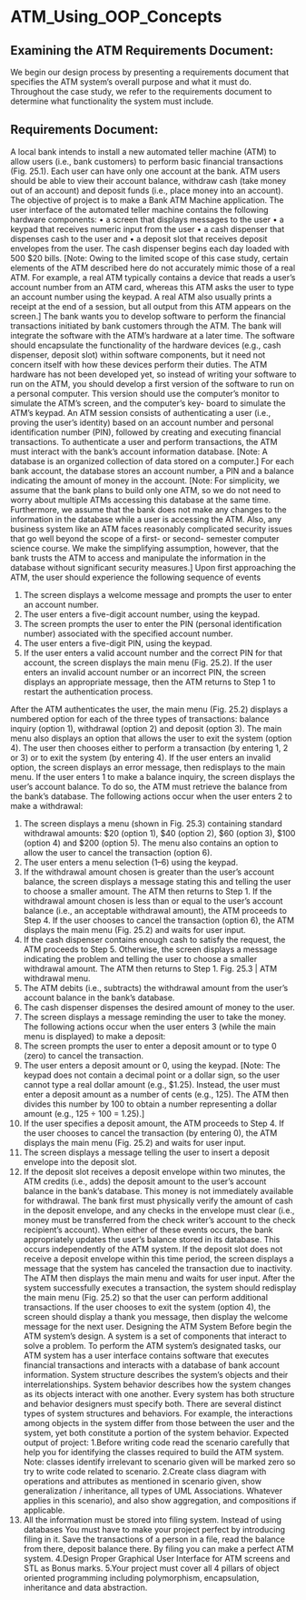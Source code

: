 # ATM_Using_OOP_Concepts

## Examining the ATM Requirements Document:
We begin our design process by presenting a requirements document that specifies the ATM
system’s overall purpose and what it must do. Throughout the case study, we refer to the
requirements document to determine what functionality the system must include.
## Requirements Document:
A local bank intends to install a new automated teller machine (ATM) to allow users (i.e., bank
customers) to perform basic financial transactions (Fig. 25.1). Each user can have only one
account at the bank. ATM users should be able to view their account balance, withdraw cash
(take money out of an account) and deposit funds (i.e., place money into an account).
The objective of project is to make a Bank ATM Machine application. The user interface of the
automated teller machine contains the following hardware components:
• a screen that displays messages to the user
• a keypad that receives numeric input from the user
• a cash dispenser that dispenses cash to the user and
• a deposit slot that receives deposit envelopes from the user.
The cash dispenser begins each day loaded with 500 $20 bills. [Note: Owing to the limited
scope of this case study, certain elements of the ATM described here do not accurately mimic
those of a real ATM. For example, a real ATM typically contains a device that reads a user’s
account number from an ATM card, whereas this ATM asks the user to type an account number
using the keypad. A real ATM also usually prints a receipt at the end of a session, but all output
from this ATM appears on the screen.]
The bank wants you to develop software to perform the financial transactions initiated by bank
customers through the ATM. The bank will integrate the software with the ATM’s hardware at a
later time. The software should encapsulate the functionality of the hardware devices (e.g., cash
dispenser, deposit slot) within software components, but it need not concern itself with how
these devices perform their duties. The ATM hardware has not been developed yet, so instead
of writing your software to run on the ATM, you should develop a first version of the software to
run on a personal computer. This version should use the computer’s monitor to simulate the
ATM’s screen, and the computer’s key- board to simulate the ATM’s keypad.
An ATM session consists of authenticating a user (i.e., proving the user’s identity) based on an
account number and personal identification number (PIN), followed by creating and executing
financial transactions. To authenticate a user and perform transactions, the ATM must interact
with the bank’s account information database. [Note: A database is an organized collection of
data stored on a computer.] For each bank account, the database stores an account number, a
PIN and a balance indicating the amount of money in the account. [Note: For simplicity, we
assume that the bank plans to build only one ATM, so we do not need to worry about multiple
ATMs accessing this database at the same time. Furthermore, we assume that the bank does
not make any changes to the information in the database while a user is accessing the ATM.
Also, any business system like an ATM faces reasonably complicated security issues that go
well beyond the scope of a first- or second- semester computer science course. We make the
simplifying assumption, however, that the bank trusts the ATM to access and manipulate the
information in the database without significant security measures.]
Upon first approaching the ATM, the user should experience the following sequence of events
1. The screen displays a welcome message and prompts the user to enter an account number.
2. The user enters a five-digit account number, using the keypad.
3. The screen prompts the user to enter the PIN (personal identification number) associated
with the specified account number.
4. The user enters a five-digit PIN, using the keypad.
5. If the user enters a valid account number and the correct PIN for that account, the screen
displays the main menu (Fig. 25.2). If the user enters an invalid account number or an incorrect
PIN, the screen displays an appropriate message, then the ATM returns to Step 1 to restart the
authentication process.

After the ATM authenticates the user, the main menu (Fig. 25.2) displays a numbered option for
each of the three types of transactions: balance inquiry (option 1), withdrawal (option 2) and
deposit (option 3). The main menu also displays an option that allows the user to exit the
system (option 4). The user then chooses either to perform a transaction (by entering 1, 2 or 3)
or to exit the system (by entering 4). If the user enters an invalid option, the screen displays an
error message, then redisplays to the main menu.
If the user enters 1 to make a balance inquiry, the screen displays the user’s account balance.
To do so, the ATM must retrieve the balance from the bank’s database.
The following actions occur when the user enters 2 to make a withdrawal:
1. The screen displays a menu (shown in Fig. 25.3) containing standard withdrawal amounts:
$20 (option 1), $40 (option 2), $60 (option 3), $100 (option 4) and $200 (option 5). The menu
also contains an option to allow the user to cancel the transaction (option 6).
2. The user enters a menu selection (1–6) using the keypad.
3. If the withdrawal amount chosen is greater than the user’s account balance, the screen
displays a message stating this and telling the user to choose a smaller amount. The ATM then
returns to Step 1. If the withdrawal amount chosen is less than or equal to the user’s account
balance (i.e., an acceptable withdrawal amount), the ATM proceeds to Step 4. If the user
chooses to cancel the transaction (option 6), the ATM displays the main menu (Fig. 25.2) and
waits for user input.
4. If the cash dispenser contains enough cash to satisfy the request, the ATM proceeds to
Step 5. Otherwise, the screen displays a message indicating the problem and telling the user to
choose a smaller withdrawal amount. The ATM then returns to Step 1.
 Fig. 25.3 | ATM withdrawal menu.
5. The ATM debits (i.e., subtracts) the withdrawal amount from the user’s account balance in the
bank’s database.
6. The cash dispenser dispenses the desired amount of money to the user.
7. The screen displays a message reminding the user to take the money.
The following actions occur when the user enters 3 (while the main menu is displayed) to make
a deposit:
1. The screen prompts the user to enter a deposit amount or to type 0 (zero) to cancel the
transaction.
2. The user enters a deposit amount or 0, using the keypad. [Note: The keypad does not contain
a decimal point or a dollar sign, so the user cannot type a real dollar amount (e.g., $1.25).
Instead, the user must enter a deposit amount as a number of cents (e.g., 125). The ATM then
divides this number by 100 to obtain a number representing a dollar amount (e.g., 125 ÷ 100 =
1.25).]
3. If the user specifies a deposit amount, the ATM proceeds to Step 4. If the user chooses to
cancel the transaction (by entering 0), the ATM displays the main menu (Fig. 25.2) and waits for
user input.
4. The screen displays a message telling the user to insert a deposit envelope into the deposit
slot.
5. If the deposit slot receives a deposit envelope within two minutes, the ATM credits (i.e., adds)
the deposit amount to the user’s account balance in the bank’s database. This money is not
immediately available for withdrawal. The bank first must physically verify the amount of cash in
the deposit envelope, and any checks in the envelope must clear (i.e., money must be
transferred from the check writer’s account to the check recipient’s account). When either of
these events occurs, the bank appropriately updates the user’s balance stored in its database.
This occurs independently of the ATM system. If the deposit slot does not receive a deposit
envelope within this time period, the screen displays a message that the system has canceled
the transaction due to inactivity. The ATM then displays the main menu and waits for user input.
After the system successfully executes a transaction, the system should redisplay the main
menu (Fig. 25.2) so that the user can perform additional transactions. If the user chooses to exit
the system (option 4), the screen should display a thank you message, then display the
welcome message for the next user.
Designing the ATM System
Before begin the ATM system’s design. A system is a set of components that interact to solve a
problem. To perform the ATM system’s designated tasks, our ATM system has a user interface
contains software that executes financial transactions and interacts with a database
of bank account information. System structure describes the system’s objects and their
interrelationships. System behavior describes how the system changes as its objects interact
with one another. Every system has both structure and behavior designers must specify both.
There are several distinct types of system structures and behaviors. For example, the
interactions among objects in the system differ from those between the user and the system, yet
both constitute a portion of the system behavior.
Expected output of project:
1.Before writing code read the scenario carefully that help you for identifying the classes
required to build the ATM system.
Note: classes identify irrelevant to scenario given will be marked zero so try to write code
related to scenario.
2.Create class diagram with operations and attributes as mentioned in scenario given, show
generalization / inheritance, all types of UML Associations. Whatever applies in this scenario),
and also show aggregation, and compositions if applicable.
3. All the information must be stored into filing system. Instead of using databases You must
have to make your project perfect by introducing filing in it. Save the transactions of a person in
a file, read the balance from there, deposit balance there. By filing you can make a perfect ATM
system.
4.Design Proper Graphical User Interface for ATM screens and STL as Bonus marks.
5.Your project must cover all 4 pillars of object oriented programming including polymorphism,
encapsulation, inheritance and data abstraction. 

